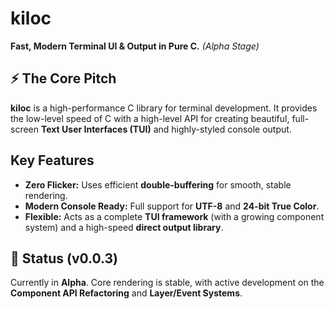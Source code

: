 
# kiloc

**Fast, Modern Terminal UI & Output in Pure C.**
*(Alpha Stage)*

## ⚡️ The Core Pitch

**kiloc** is a high-performance C library for terminal development. It provides the low-level speed of C with a high-level API for creating beautiful, full-screen **Text User Interfaces (TUI)** and highly-styled console output.

## Key Features

* **Zero Flicker:** Uses efficient **double-buffering** for smooth, stable rendering.
* **Modern Console Ready:** Full support for **UTF-8** and **24-bit True Color**.
* **Flexible:** Acts as a complete **TUI framework** (with a growing component system) and a high-speed **direct output library**.

## 🚧 Status (v0.0.3)

Currently in **Alpha**. Core rendering is stable, with active development on the **Component API Refactoring** and **Layer/Event Systems**.
